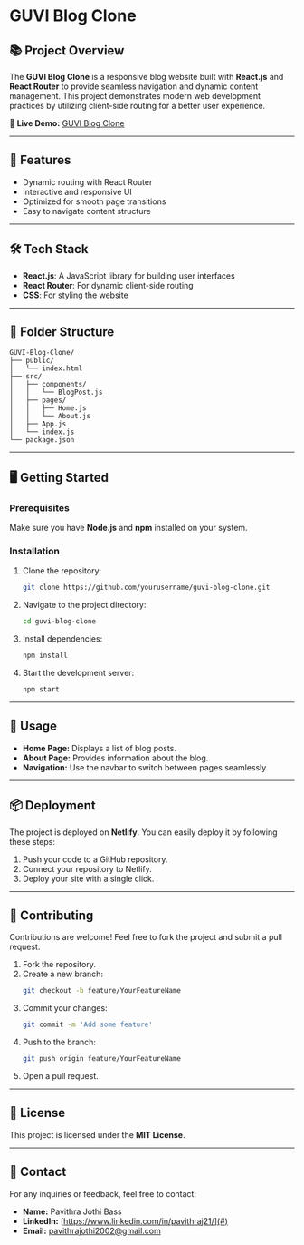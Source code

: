 # GUVI Blog Clone

## 📚 Project Overview
The **GUVI Blog Clone** is a responsive blog website built with **React.js** and **React Router** to provide seamless navigation and dynamic content management. This project demonstrates modern web development practices by utilizing client-side routing for a better user experience.

🔗 **Live Demo:** [GUVI Blog Clone](https://guviblogs-clone.netlify.app/)

---

## 🚀 Features
- Dynamic routing with React Router
- Interactive and responsive UI
- Optimized for smooth page transitions
- Easy to navigate content structure

---

## 🛠️ Tech Stack
- **React.js**: A JavaScript library for building user interfaces
- **React Router**: For dynamic client-side routing
- **CSS**: For styling the website

---

## 📂 Folder Structure
```
GUVI-Blog-Clone/
├── public/
│   └── index.html
├── src/
│   ├── components/
│   │   └── BlogPost.js
│   ├── pages/
│   │   ├── Home.js
│   │   └── About.js
│   ├── App.js
│   └── index.js
└── package.json
```

---

## 🖥️ Getting Started

### Prerequisites
Make sure you have **Node.js** and **npm** installed on your system.

### Installation
1. Clone the repository:
   ```bash
   git clone https://github.com/yourusername/guvi-blog-clone.git
   ```
2. Navigate to the project directory:
   ```bash
   cd guvi-blog-clone
   ```
3. Install dependencies:
   ```bash
   npm install
   ```
4. Start the development server:
   ```bash
   npm start
   ```

---

## 📜 Usage
- **Home Page:** Displays a list of blog posts.
- **About Page:** Provides information about the blog.
- **Navigation:** Use the navbar to switch between pages seamlessly.

---

## 📦 Deployment
The project is deployed on **Netlify**. You can easily deploy it by following these steps:
1. Push your code to a GitHub repository.
2. Connect your repository to Netlify.
3. Deploy your site with a single click.

---

## 🤝 Contributing
Contributions are welcome! Feel free to fork the project and submit a pull request.

1. Fork the repository.
2. Create a new branch:
   ```bash
   git checkout -b feature/YourFeatureName
   ```
3. Commit your changes:
   ```bash
   git commit -m 'Add some feature'
   ```
4. Push to the branch:
   ```bash
   git push origin feature/YourFeatureName
   ```
5. Open a pull request.

---

## 📝 License
This project is licensed under the **MIT License**.

---

## 📧 Contact
For any inquiries or feedback, feel free to contact:
- **Name:** Pavithra Jothi Bass
- **LinkedIn:** [https://www.linkedin.com/in/pavithraj21/](#)
- **Email:** pavithrajothi2002@gmail.com

